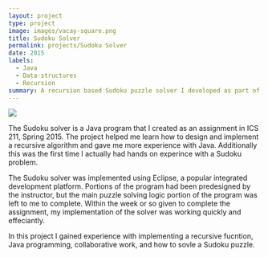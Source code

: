 ```yaml
---
layout: project
type: project
image: images/vacay-square.png
title: Sudoku Solver
permalink: projects/Sudoku Solver
date: 2015
labels:
  - Java
  - Data-structures
  - Recursion
summary: A recursion based Sudoku puzzle solver I developed as part of my ICS 211 class.
---
```


<img class="ui medium right floated rounded image" src="../images/vacay-home-page.png">

The Sudoku solver is a Java program that I created as an assignment in ICS 211, Spring 2015. The project helped me learn how to design and implement a recursive algorithm and gave me more experience with Java. Additionally this was the first time I actually had hands on experince with a Sudoku problem.

The Sudoku solver was implemented using Eclipse, a popular integrated development platform. Portions of the program had been predesigned by the instructor, but the main puzzle solving logic portion of the program was left to me to complete. Within the week or so given to complete the assignment, my implementation of the solver was working quickly and effeciantly. 

 In this project I gained experience with implementing a recursive fucntion, Java programming, collaborative work, and how to sovle a Sudoku puzzle. 
 
